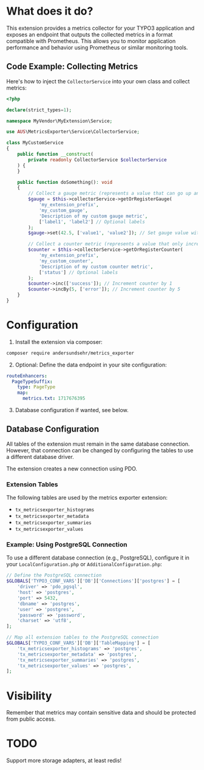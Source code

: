 # What does it do?

This extension provides a metrics collector for your TYPO3 application and exposes an endpoint that outputs the collected metrics in a format compatible with Prometheus. This allows you to monitor application performance and behavior using Prometheus or similar monitoring tools.

## Code Example: Collecting Metrics

Here's how to inject the `CollectorService` into your own class and collect metrics:

```php
<?php

declare(strict_types=1);

namespace MyVendor\MyExtension\Service;

use AUS\MetricsExporter\Service\CollectorService;

class MyCustomService
{
    public function __construct(
        private readonly CollectorService $collectorService
    ) {
    }

    public function doSomething(): void
    {
        // Collect a gauge metric (represents a value that can go up and down)
        $gauge = $this->collectorService->getOrRegisterGauge(
            'my_extension_prefix',
            'my_custom_gauge',
            'Description of my custom gauge metric',
            ['label1', 'label2'] // Optional labels
        );
        $gauge->set(42.5, ['value1', 'value2']); // Set gauge value with label values

        // Collect a counter metric (represents a value that only increases)
        $counter = $this->collectorService->getOrRegisterCounter(
            'my_extension_prefix',
            'my_custom_counter',
            'Description of my custom counter metric',
            ['status'] // Optional labels
        );
        $counter->inc(['success']); // Increment counter by 1
        $counter->incBy(5, ['error']); // Increment counter by 5
    }
}
```

# Configuration

1. Install the extension via composer:

```bash
composer require andersundsehr/metrics_exporter
```

2. Optional: Define the data endpoint in your site configuration:

```YAML
routeEnhancers:
  PageTypeSuffix:
    type: PageType
    map:
      metrics.txt: 1717676395
```

3. Database configuration if wanted, see below.

## Database Configuration

All tables of the extension must remain in the same database connection. However, that connection can be changed by configuring the tables to use a different database driver.

The extension creates a new connection using PDO.

### Extension Tables

The following tables are used by the metrics exporter extension:
- `tx_metricsexporter_histograms`
- `tx_metricsexporter_metadata`
- `tx_metricsexporter_summaries`
- `tx_metricsexporter_values`

### Example: Using PostgreSQL Connection

To use a different database connection (e.g., PostgreSQL), configure it in your `LocalConfiguration.php` or `AdditionalConfiguration.php`:

```php
// Define the PostgreSQL connection
$GLOBALS['TYPO3_CONF_VARS']['DB']['Connections']['postgres'] = [
    'driver' => 'pdo_pgsql',
    'host' => 'postgres',
    'port' => 5432,
    'dbname' => 'postgres',
    'user' => 'postgres',
    'password' => 'password',
    'charset' => 'utf8',
];

// Map all extension tables to the PostgreSQL connection
$GLOBALS['TYPO3_CONF_VARS']['DB']['TableMapping'] = [
    'tx_metricsexporter_histograms' => 'postgres',
    'tx_metricsexporter_metadata' => 'postgres',
    'tx_metricsexporter_summaries' => 'postgres',
    'tx_metricsexporter_values' => 'postgres',
];
```

# Visibility

Remember that metrics may contain sensitive data and should be protected from public access.

# TODO

Support more storage adapters, at least redis!
